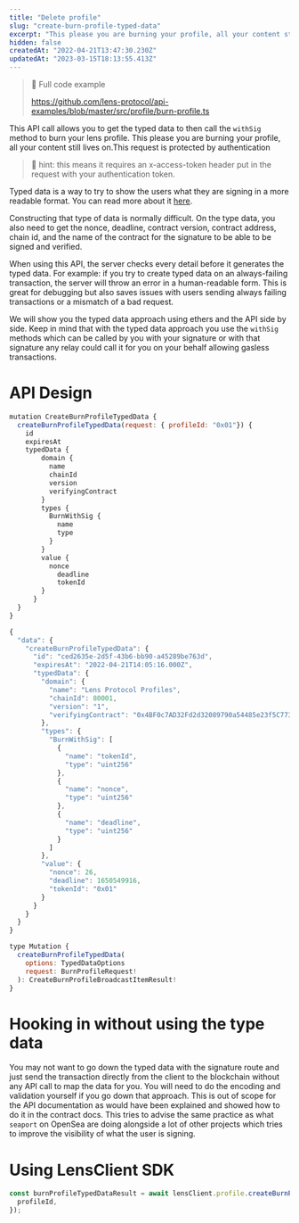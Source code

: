 ```yaml
---
title: "Delete profile"
slug: "create-burn-profile-typed-data"
excerpt: "This please you are burning your profile, all your content still lives on."
hidden: false
createdAt: "2022-04-21T13:47:30.230Z"
updatedAt: "2023-03-15T18:13:55.413Z"
---
```

> 📘 Full code example
> 
> <https://github.com/lens-protocol/api-examples/blob/master/src/profile/burn-profile.ts>

This API call allows you to get the typed data to then call the `withSig` method to burn your lens profile. This please you are burning your profile, all your content still lives on.This request is protected by authentication

> 🚧 hint: this means it requires an x-access-token header put in the request with your authentication token.

Typed data is a way to try to show the users what they are signing in a more readable format. You can read more about it [here](https://eips.ethereum.org/EIPS/eip-712).

Constructing that type of data is normally difficult. On the type data, you also need to get the nonce, deadline, contract version, contract address, chain id, and the name of the contract for the signature to be able to be signed and verified. 

When using this API, the server checks every detail before it generates the typed data. For example: if you try to create typed data on an always-failing transaction, the server will throw an error in a human-readable form. This is great for debugging but also saves issues with users sending always failing transactions or a mismatch of a bad request.

We will show you the typed data approach using ethers and the API side by side. Keep in mind that with the typed data approach you use the `withSig` methods which can be called by you with your signature or with that signature any relay could call it for you on your behalf allowing gasless transactions.

# API Design

```javascript Example operation
mutation CreateBurnProfileTypedData {
  createBurnProfileTypedData(request: { profileId: "0x01"}) {
    id
    expiresAt
    typedData {
        domain {
          name
          chainId
          version
          verifyingContract
        }
        types {
          BurnWithSig {
            name
            type
          }
        }
        value {
          nonce
        	deadline
        	tokenId
        }
      }
  }
}
```
```javascript Example response
{
  "data": {
    "createBurnProfileTypedData": {
      "id": "ced2635e-2d5f-43b6-bb90-a45289be763d",
      "expiresAt": "2022-04-21T14:05:16.000Z",
      "typedData": {
        "domain": {
          "name": "Lens Protocol Profiles",
          "chainId": 80001,
          "version": "1",
          "verifyingContract": "0x4BF0c7AD32Fd2d32089790a54485e23f5C7736C0"
        },
        "types": {
          "BurnWithSig": [
            {
              "name": "tokenId",
              "type": "uint256"
            },
            {
              "name": "nonce",
              "type": "uint256"
            },
            {
              "name": "deadline",
              "type": "uint256"
            }
          ]
        },
        "value": {
          "nonce": 26,
          "deadline": 1650549916,
          "tokenId": "0x01"
        }
      }
    }
  }
}
```
```javascript Query interface
type Mutation {
  createBurnProfileTypedData(
    options: TypedDataOptions
    request: BurnProfileRequest!
  ): CreateBurnProfileBroadcastItemResult!
}
```



# Hooking in without using the type data

You may not want to go down the typed data with the signature route and just send the transaction directly from the client to the blockchain without any API call to map the data for you. You will need to do the encoding and validation yourself if you go down that approach. This is out of scope for the API documentation as would have been explained and showed how to do it in the contract docs. This tries to advise the same practice as what `seaport` on OpenSea are doing alongside a lot of other projects which tries to improve the visibility of what the user is signing.



# 

# Using LensClient SDK

```typescript
const burnProfileTypedDataResult = await lensClient.profile.createBurnProfileTypedData({
  profileId,
});
```